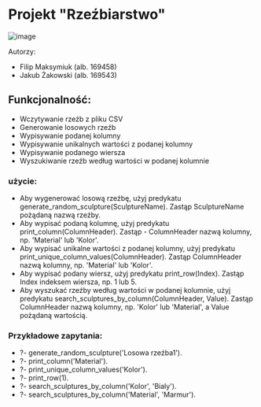 # Projekt "Rzeźbiarstwo"

![image](https://github.com/xHezuSx/SWI-prolog-project/assets/92264288/91567dc2-cd32-43ed-80ff-c458b19ec658)

Autorzy: 
* Filip Maksymiuk   (alb. 169458)
* Jakub Żakowski    (alb. 169543)

## Funkcjonalność:

- Wczytywanie rzeźb z pliku CSV
- Generowanie losowych rzeźb
- Wypisywanie podanej kolumny
- Wypisywanie unikalnych wartości z podanej kolumny
- Wypisywanie podanego wiersza
- Wyszukiwanie rzeźb według wartości w podanej kolumnie
### użycie:

- Aby wygenerować losową rzeźbę, użyj predykatu generate_random_sculpture(SculptureName). Zastąp SculptureName pożądaną nazwą rzeźby.
- Aby wypisać podaną kolumnę, użyj predykatu print_column(ColumnHeader). Zastąp - ColumnHeader nazwą kolumny, np. 'Material' lub 'Kolor'.
- Aby wypisać unikalne wartości z podanej kolumny, użyj predykatu print_unique_column_values(ColumnHeader). Zastąp ColumnHeader nazwą kolumny, np. 'Material' lub 'Kolor'.
- Aby wypisać podany wiersz, użyj predykatu print_row(Index). Zastąp Index indeksem wiersza, np. 1 lub 5.
- Aby wyszukać rzeźby według wartości w podanej kolumnie, użyj predykatu search_sculptures_by_column(ColumnHeader, Value). Zastąp ColumnHeader nazwą kolumny, np. 'Kolor' lub 'Material', a Value pożądaną wartością.
### Przykładowe zapytania:

* ?- generate_random_sculpture('Losowa rzeźba1').
* ?- print_column('Material').
* ?- print_unique_column_values('Kolor').
* ?- print_row(1).
* ?- search_sculptures_by_column('Kolor', 'Bialy').
* ?- search_sculptures_by_column('Material', 'Marmur').
